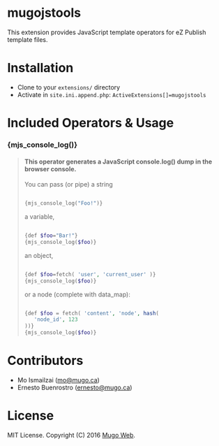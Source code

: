 mugojstools
===========
This extension provides JavaScript template operators for eZ Publish template files.

Installation
============
* Clone to your `extensions/` directory
* Activate in `site.ini.append.php`: `ActiveExtensions[]=mugojstools`

Included Operators & Usage
==========================
### {mjs_console_log()}

> #### This operator generates a JavaScript console.log() dump in the browser console.
> 
> You can pass (or pipe) a string  
>```php
>
>{mjs_console_log("Foo!")}
>
>```
> a variable,  
>```php
>
>{def $foo="Bar!"}   
>{mjs_console_log($foo)}   
>
>```
>
> an object, 
> ```php
>
>{def $foo=fetch( 'user', 'current_user' )}
>{mjs_console_log($foo)}
>
>```
> or a node (complete with data_map):   
>```php
>
>{def $foo = fetch( 'content', 'node', hash(   
>    'node_id', 123   
>))}   
>{mjs_console_log($foo)}   
>
>```


Contributors
============
* Mo Ismailzai ([mo@mugo.ca](mailto:mo@mugo.ca))
* Ernesto Buenrostro ([ernesto@mugo.ca](mailto:ernesto@mugo.ca))

License
=======
MIT License. Copyright (C) 2016 [Mugo Web](http://www.mugo.ca).
